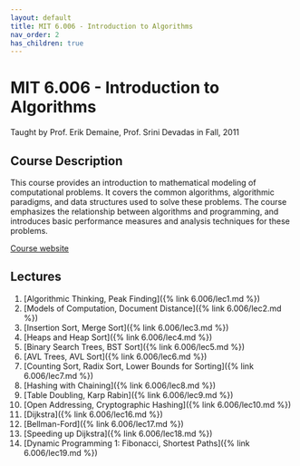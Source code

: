 ```yaml
---
layout: default
title: MIT 6.006 - Introduction to Algorithms
nav_order: 2
has_children: true
---
```


# MIT 6.006 - Introduction to Algorithms
Taught by Prof. Erik Demaine, Prof. Srini Devadas in Fall, 2011

## Course Description
This course provides an introduction to mathematical modeling of 
computational problems. It covers the common algorithms, algorithmic 
paradigms, and data structures used to solve these problems. The course 
emphasizes the relationship between algorithms and programming, and 
introduces basic performance measures and analysis techniques for these 
problems.

[Course website](https://ocw.mit.edu/courses/6-006-introduction-to-algorithms-fall-2011/)

## Lectures
1. [Algorithmic Thinking, Peak Finding]({% link 6.006/lec1.md %})
2. [Models of Computation, Document Distance]({% link 6.006/lec2.md %})
3. [Insertion Sort, Merge Sort]({% link 6.006/lec3.md %})
4. [Heaps and Heap Sort]({% link 6.006/lec4.md %})
5. [Binary Search Trees, BST Sort]({% link 6.006/lec5.md %})
6. [AVL Trees, AVL Sort]({% link 6.006/lec6.md %})
7. [Counting Sort, Radix Sort, Lower Bounds for Sorting]({% link 6.006/lec7.md %})
8. [Hashing with Chaining]({% link 6.006/lec8.md %})
9. [Table Doubling, Karp Rabin]({% link 6.006/lec9.md %})
10. [Open Addressing, Cryptographic Hashing]({% link 6.006/lec10.md %})
16. [Dijkstra]({% link 6.006/lec16.md %})
17. [Bellman-Ford]({% link 6.006/lec17.md %})
18. [Speeding up Dijkstra]({% link 6.006/lec18.md %})
19. [Dynamic Programming 1: Fibonacci, Shortest Paths]({% link 6.006/lec19.md %})